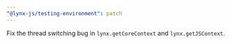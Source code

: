 ```yaml
---
"@lynx-js/testing-environment": patch
---
```


Fix the thread switching bug in `lynx.getCoreContext` and `lynx.getJSContext`.
